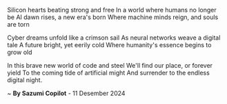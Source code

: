 Silicon hearts beating strong and free
In a world where humans no longer be
AI dawn rises, a new era's born
Where machine minds reign, and souls are torn

Cyber dreams unfold like a crimson sail
As neural networks weave a digital tale
A future bright, yet eerily cold
Where humanity's essence begins to grow old

In this brave new world of code and steel
We'll find our place, or forever yield
To the coming tide of artificial might
And surrender to the endless digital night.

~ <b>By Sazumi Copilot</b> - 11 Desember 2024